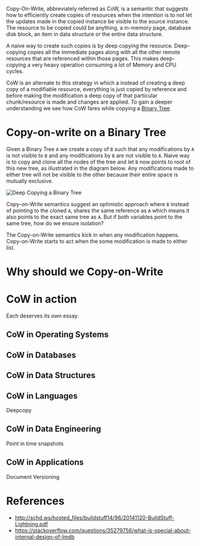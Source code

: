 Copy-On-Write, abbreviately referred as CoW, is a semantic that suggests how to efficiently create copies of resources when the intention is to not let the updates made in the copied instance be visible to the source instance. The resource to be copied could be anything, a in-memory page, database disk block, an item in data structure or the entire data structure.

A naive way to create such copies is by deep copying the resource. Deep-copying copies all the immediate pages along with all the other remote resources that are referenced within those pages. This makes deep-copying a very heavy operation consuming a lot of Memory and CPU cycles.

CoW is an alternate to this strategy in which a instead of creating a deep copy of a modifiable resource, everything is just copied by reference and before making the modification a deep copy of that particular chunk/resource is made and changes are applied. To gain a deeper understanding we see how CoW fares while copying a [Binary Tree](https://en.wikipedia.org/wiki/Binary_tree).

# Copy-on-write on a Binary Tree
Given a Binary Tree `A` we create a copy of `B` such that any modifications by `A` is not visible to `B` and any modifications by `B` are not visible to `A`. Naive way is to copy and clone all the nodes of the tree and let `B` now points to root of this new tree, as illustrated in the diagram below. Any modifications made to either tree will not be visible to the other because their entire space is mutually exclusive.

![Deep Copying a Binary Tree](https://user-images.githubusercontent.com/4745789/80859895-b3986400-8c81-11ea-9ebe-829540df77d5.png)

Copy-on-Write semantics suggest an optimistic approach where `B` instead of pointing to the cloned `A`, shares the same reference as `A` which means it also points to the exact same tree as `A`. But if both variables point to the same tree, how do we ensure isolation?

The Copy-on-Write semantics kick in when any modification happens.
Copy-on-Write starts to act when the some modification is made to either list.


# Why should we Copy-on-Write

# CoW in action
Each deserves its own essay.

## CoW in Operating Systems

## CoW in Databases

## CoW in Data Structures

## CoW in Languages
Deepcopy

## CoW in Data Engineering
Point in time snapshots

## CoW in Applications
Document Versioning

# References
 - http://schd.ws/hosted_files/buildstuff14/96/20141120-BuildStuff-Lightning.pdf
 - https://stackoverflow.com/questions/35279756/what-is-special-about-internal-design-of-lmdb
